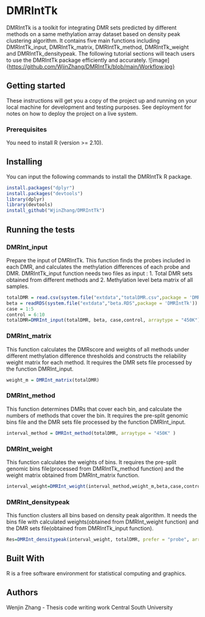 
# DMRIntTk
 DMRIntTk is a toolkit for integrating DMR sets predicted by different methods on a same methylation array dataset based on density peak clustering algorithm.
 It contains five main functions including DMRIntTk_input, DMRIntTk_matrix, DMRIntTk_method, DMRIntTk_weight and DMRIntTk_densitypeak.
The following tutorial sections will teach users to use the DMRIntTk package efficiently and accurately.
 ![image]{https://github.com/WjinZhang/DMRIntTk/blob/main/Workflow.jpg}
 ## Getting started 
 
 These instructions will get you a copy of the project up and running on your local machine for development and testing purposes. See deployment for notes on how to deploy the project on a live system.
 ### Prerequisites
 You need to install R (version >= 2.10).

 ## Installing
 You can input the following commands to install the DMRIntTk R package.
 
 ```R
 install.packages("dplyr")
 install.packages("devtools")
 library(dplyr)
 library(devtools)
 install_github("WjinZhang/DMRIntTk")
 ```
 ## Running the tests
 ### DMRInt_input
 Prepare the input of DMRIntTk.
 This function finds the probes included in each DMR, and calculates the methylation differences of each probe and DMR.
 DMRIntTk_input function needs two files as input : 1. Total DMR sets  obtained from different methods and 2. Methylation level beta matrix of all samples.
 
 
```R
totalDMR = read.csv(system.file("extdata","totalDMR.csv",package = 'DMRIntTk'))
beta = readRDS(system.file("extdata","beta.RDS",package = 'DMRIntTk'))
case = 1:5
control = 6:10
totalDMR=DMRInt_input(totalDMR, beta, case,control, arraytype = "450K")
```
 
 ### DMRInt_matrix
 This function calculates the DMRscore and weights of all methods under different methylation difference thresholds and
 constructs the reliability weight matrix for each method. It requires the DMR sets file processed by the function DMRInt_input.

 ```R
 weight_m = DMRInt_matrix(totalDMR)
 ```
 
 ### DMRInt_method
This function determines DMRs that cover each bin, and calculate the numbers of methods that cover the bin. 
It requires the  pre-split genomic bins file and the DMR sets file processed by the function DMRInt_input.

```R
interval_method = DMRInt_method(totalDMR, arraytype = "450K" )
```
 ### DMRInt_weight
 This function calculates the weights of bins. It requires the pre-split genomic bins file(processed from DMRIntTk_method function) 
 and the weight matrix obtained from DMRInt_matrix function.
 
 
```R
interval_weight=DMRInt_weight(interval_method,weight_m,beta,case,control)
```
 
 
 ### DMRInt_densitypeak
 This function clusters all bins based on density peak algorithm. It needs the bins file with calculated weights(obtained from DMRInt_weight function)
 and the DMR sets file(obtained from DMRIntTk_input function).

```R
Res=DMRInt_densitypeak(interval_weight, totalDMR, prefer = "probe", arraytype = "450K")
```
 
 ## Built With
  R is a free software environment for statistical computing and graphics.
  
 ## Authors
Wenjin Zhang - Thesis code writing work Central South University


